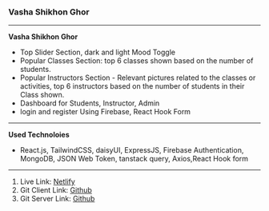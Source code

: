 ### Vasha Shikhon Ghor
*** 
**Vasha Shikhon Ghor**
* Top Slider Section, dark and light Mood Toggle
* Popular Classes Section: top 6 classes shown based on the number of students.
* Popular Instructors Section - Relevant pictures related to the classes or activities, top 6 instructors based on the number of students in their Class shown. 
* Dashboard for Students, Instructor, Admin
* login and register Using Firebase, React Hook Form
***
**Used Technoloies**
* React.js, TailwindCSS, daisyUI, ExpressJS, Firebase Authentication, MongoDB, JSON Web Token, tanstack query, Axios,React Hook form
*** 
1. Live Link: [Netlify](https://curious-world-730ca.web.app "Netlify Site")
2. Git Client Link: [Github](https://github.com/programming-hero-web-course1/b712-summer-camp-client-side-fahmeda5660 "Github Client Code")
3. Git Server Link: [Github](https://github.com/programming-hero-web-course1/b7a12-summer-camp-server_side-fahmeda5660 "Github Server Code")